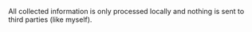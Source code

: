 All collected information is only processed locally and nothing is sent to third parties (like myself).
